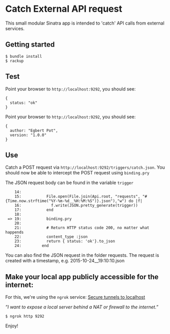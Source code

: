 # Catch External API request

This small modular Sinatra app is intended to 'catch' API calls from external services.

## Getting started

```
$ bundle install
$ rackup
```

## Test 

Point your browser to `http://localhost:9292`, you should see:
```
{
  status: "ok"
}
```

Point your browser to `http://localhost:9292`, you should see:
```
{
  author: "Egbert Pot",
  version: "1.0.0"
}
```

## Use

Catch a POST request via `http://localhost:9292/triggers/catch.json`. You should now be able to intercept the POST request using `binding.pry`

The JSON request body can be found in the variable `trigger`
```
    14:           
    15:           File.open(File.join(Api.root, "requests", "#{Time.now.strftime("%Y-%m-%d__%H:%M:%S")}.json"),"w") do |f|
    16:             f.write(JSON.pretty_generate(trigger))
    17:           end
    18: 
 => 19:           binding.pry
    20: 
    21:           # Return HTTP status code 200, no matter what happends
    22:           content_type :json
    23:           return { status: 'ok'}.to_json
    24:         end 
```

You can also find the JSON request in the folder requests. The request is created with a timestamp, e.g. 2015-10-24__19:10:10.json

## Make your local app publicly accessible for the internet:

For this, we're using the `ngrok` service: [Secure tunnels to localhost](https://ngrok.com/)

*”I want to expose a local server behind a NAT or firewall to the internet.”*

```
$ ngrok http 9292
```

Enjoy!
